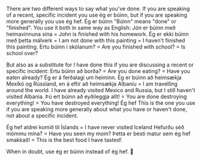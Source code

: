 There are two different ways to say what you've done. If you are speaking of a recent, specific incident you use ég er búinn, but if you are speaking more generally you use ég hef.
Ég er búinn
"Búinn" means "done" or "finished".
You use it both in same way as English:
Jón er búinn með heimavinnuna sína = John is finished with his homework.
Ég er ekki búinn með þetta málverk = I am not done with this painting = I haven't finished this painting.
Ertu búinn í skólanum? = Are you finished with school? = Is school over?

But also as a substitute for I have done this if you are discussing a recent or specific incident:
Ertu búinn að borða? = Are you done eating? = Have you eaten already?
Ég er á ferðalagi um heiminn. Ég er búinn að heimsækja Mexíkó og Rússland, en á eftir að heimsækja Albaníu = I am travelling around the world. I have already visited Mexico and Russia, but I still haven't visited Albania.
Þú ert búinn að eyðileggja allt! = You are done destroying everything! = You have destroyed everything!
Ég hef
This is the one you use if you are speaking more generally about what you have or haven't done, not about a specific incident.

Ég hef aldrei komið til Íslands = I have never visited Iceland
Hefurðu séð mömmu mína? = Have you seen my mom?
Þetta er besti matur sem ég hef smakkað! = This is the best food I have tasted!

When in doubt, use ég er búinn instead of ég hef.

